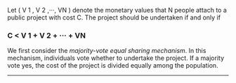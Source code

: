 Let ( V 1 , V 2 ,···, VN ) denote the monetary values that N people attach to a public project with cost C. The project should be undertaken if and only if 

### C < V 1 + V 2 + ··· + VN 

We first consider the _majority-vote equal sharing mechanism_. In this mechanism, individuals vote whether to undertake the project. If a majority vote yes, the cost of the project is divided equally among the population. 

---